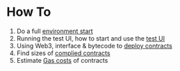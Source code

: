 # How To

1. Do a full [environment start](./strart-environment.md)
1. Running the test UI, how to start and use the [test UI](./start-ui.md)
1. Using Web3, interface & bytecode to [deploy contracts](./web3-deploy.md)
1. Find sizes of [complied contracts](./contract-size.md)
1. Estimate [Gas costs](./gas-report.md) of contracts
